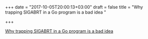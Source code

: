 +++
date = "2017-10-05T20:00:13+03:00"
draft = false
title = "Why trapping SIGABRT in a Go program is a bad idea  "

+++

<p><a href="https://akutz.wordpress.com/2017/10/02/golang-and-sigabrt/">Why trapping SIGABRT in a Go program is a bad idea  </a></p>
